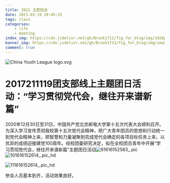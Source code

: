 ```yaml
---
title: 2021 主题班会
date: 2021-03-19 19:45:23
tags: class
categories:
    - life
    - meeting
index_img: https://cdn.jsdelivr.net/gh/Brook1711/fig_for_blog/img/1920px-China_Youth_League_logo.svg.png
banner_img: https://cdn.jsdelivr.net/gh/Brook1711/fig_for_blog/img/image-20210319194845149.png
comment: true
---
```


![China Youth League logo.svg](https://cdn.jsdelivr.net/gh/Brook1711/fig_for_blog/img/1920px-China_Youth_League_logo.svg.png)

# 2017211119团支部线上主题团日活动：“学习贯彻党代会，继往开来谱新篇”

2020年12月30日至31日，中国共产党北京邮电大学第十五次代表大会顺利召开。为深入学习宣传贯彻我校第十五次党代会精神，把广大青年团员的思想和行动统一到党代会精神上来，把智慧和力量凝聚到完成党代会确定的各项目标任务上来，以优异的成绩迎接建党100周年。经校团委研究决定，拟在全校团员青年中开展“学习贯彻党代会，继往开来谱新篇”主题团日活动![61616152583_.pic](https://cdn.jsdelivr.net/gh/Brook1711/fig_for_blog/img/61616152583_.pic.jpg)![101616152614_.pic_hd](https://cdn.jsdelivr.net/gh/Brook1711/fig_for_blog/img/101616152614_.pic_hd.jpg)

![111616152614_.pic_hd](https://cdn.jsdelivr.net/gh/Brook1711/fig_for_blog/img/111616152614_.pic_hd.jpg)

参会人员基本到齐，活动效果良好。